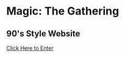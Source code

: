 # Magic: The Gathering
## 90's Style Website

[Click Here to Enter](https://rdclder.github.io/90s_Website/)